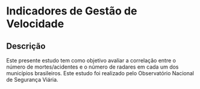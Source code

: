 # Indicadores de Gestão de Velocidade 

## Descrição
Este presente estudo tem como objetivo avaliar a correlação entre o número de mortes/acidentes e o número de radares em cada um dos municípios brasileiros. Este estudo foi realizado pelo Observatório Nacional de Segurança Viária.


